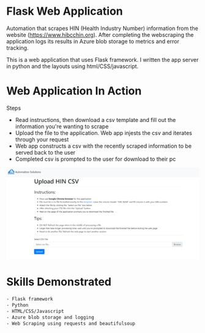 # Flask Web Application
Automation that scrapes HIN (Health Industry Number) information from the website (https://www.hibcchin.org). After completing the webscraping the application logs its results in Azure blob storage to metrics and error tracking.

This is a web application that uses Flask framework. I written the app server in python and the layouts using html/CSS/javascript.

# Web Application In Action
Steps
* Read instructions, then download a csv template and fill out the information you're wanting to scrape
* Upload the file to the application. Web app injests the csv and iterates through your request
* Web app constructs a csv with the recently scraped information to be served back to the user
* Completed csv is prompted to the user for download to their pc

![Flask Web Scraper Screenshot](https://github.com/AndrewPalet/FlaskWebScraper/blob/master/static/img/WebAppScreenshot.PNG "Flask Web Scraper Screenshot")

# Skills Demonstrated
    - Flask framework
    - Python
    - HTML/CSS/Javascript
    - Azure blob storage and logging
    - Web Scraping using requests and beautifulsoup